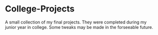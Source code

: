 # College-Projects
A small collection of my final projects. They were completed during my junior year in college.
Some tweaks may be made in the forseeable future.
